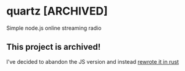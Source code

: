 # quartz [ARCHIVED]
Simple node.js online streaming radio

## This project is archived!
I've decided to abandon the JS version and instead [rewrote it in rust](https://github.com/Quant1um/quartz.rs)
